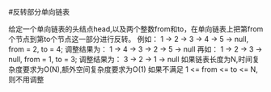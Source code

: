 #反转部分单向链表

给定一个单向链表的头结点head,以及两个整数from和to，在单向链表上把第from个节点到第to个节点这一部分进行反转。
例如：
	1 -> 2 -> 3 -> 4 -> 5 -> null, from = 2, to = 4;
	调整结果为： 1 -> 4 -> 3 -> 2 -> 5 -> null
再如：
	1 -> 2 -> 3 -> null, from = 1, to = 3;
	调整结果为： 3 -> 2 -> 1 -> null
如果链表长度为N,时间复杂度要求为O(N),额外空间复杂度要求为O(1)
如果不满足 1 <= from <= to <= N, 则不用调整

